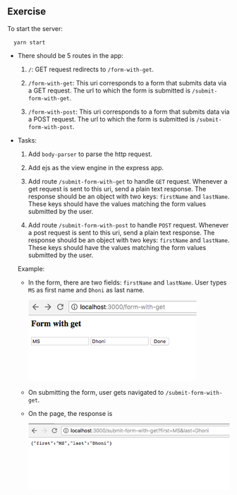 ## Exercise

To start the server:
```
  yarn start
```

- There should be 5 routes in the app:

    1) `/`: GET request redirects to `/form-with-get`.

    2) `/form-with-get`: This uri corresponds to a form that submits data via a GET request. The url to which the form is submitted is `/submit-form-with-get`.

    3) `/form-with-post`: This uri corresponds to a form that submits data via a POST request. The url to which the form is submitted is `/submit-form-with-post`.

- Tasks:

    1) Add `body-parser` to parse the http request.

    2) Add ejs as the view engine in the express app.

    3) Add route `/submit-form-with-get` to handle `GET` request. Whenever a get request is sent to this uri, send a plain text response. The response should be an object with two keys: `firstName` and `lastName`. These keys should have the values matching the form values submitted by the user.

    4) Add route `/submit-form-with-post` to handle `POST` request. Whenever a post request is sent to this uri, send a plain text response. The response should be an object with two keys: `firstName` and `lastName`. These keys should have the values matching the form values submitted by the user.

  Example:

    - In the form, there are two fields: `firstName` and `lastName`. User types `MS` as first name and `Dhoni` as last name.

      ![Form](./form.png)

    - On submitting the form, user gets navigated to `/submit-form-with-get`.

    - On the page, the response is 

      ![Response](./formResponse.png)
